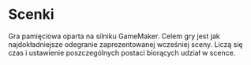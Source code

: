 # Scenki

Gra pamięciowa oparta na silniku GameMaker.
Celem gry jest jak najdokładniejsze odegranie zaprezentowanej wcześniej sceny. Liczą się czas i ustawienie poszczególnych postaci biorących udział w scence.
